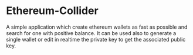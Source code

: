 # Ethereum-Collider
A simple application which create ethereum wallets as fast as possible and search for one with positive balance. It can be used also to generate a single wallet or edit in realtime the private key to get the associated public key.
